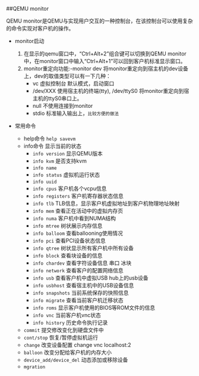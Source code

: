 ##QEMU monitor  

QEMU monitor是QEMU与实现用户交互的一种控制台，在该控制台可以使用复杂的命令实现对客户机的操作。


* monitor启动 
  1. 在显示的qemu窗口中，“Ctrl+Alt+2”组合键可以切换到QEMU monitor中，在monitor窗口中输入“Ctrl+Alt+1”可以回到客户机标准显示窗口。
  2. monitor重定向功能:-monitor dev 将monitor重定向到宿主机的dev设备上，dev的取值类型可以有一下几种：
		* vc 虚拟控制台 默认模式，启动窗口
		* /dev/XXX 使用宿主机的终端(tty), /dev/ttyS0 将monitor重定向到宿主机的ttyS0串口上。
		* null 不使用连接到monitor
		* stdio 标准输入输出上，`比较方便的做法`

* 常用命令
	* help命令  `help savevm`
	* info命令 显示当前的状态
		* `info version` 显示QEMU版本
		* `info kvm` 是否支持kvm
		* `info name`
		* `info status` 虚拟机运行状态
		* `info uuid`
		* `info cpus` 客户机各个vcpu信息
		* `info registers` 客户机寄存器状态信息
		* `info tlb` TLB信息，显示客户机虚拟地址到客户机物理地址映射
		* `info mem` 查看正在活动中的虚拟内存页
		* `info numa` 客户机中看到NUMA结构
		* `info mtree` 树状展示内存信息
		* `info balloom` 查看ballooning使用情况
		* `info pci` 查看PCI设备状态信息
		* `info qtree` 树状显示所有客户机中所有设备
		* `info block` 查看块设备的信息
		* `info chardev` 查看字符设备信息  串口 冰块
		* `info network` 查看客户的配置网络信息
		* `info usb` 查看客户机中虚拟USB hub上的usb设备
		* `info usbhost` 查看宿主机中的USB设备信息
		* `info snapshots` 当前系统保存的快照信息
		* `info migrate` 查看当前客户机迁移状态
		* `info roms` 显示客户机使用的BIOS等ROM文件的信息
		* `info vnc` 当前客户机vnc状态
		* `info history` 历史命令执行记录
	* `commit` 提交修改变化到硬盘文件中
	* `cont/stop` 恢复/暂停虚拟机运行
	* `change` 改变设备配置 change vnc localhost:2 
	* `balloon` 改变分配给客户机的内存大小
	* `device_add/device_del` 动态添加或移除设备
	* `mgration`